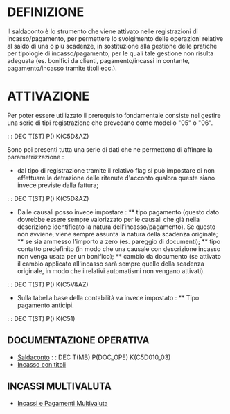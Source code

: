 # DEFINIZIONE

Il saldaconto è lo strumento che viene attivato nelle registrazioni di incasso/pagamento, per permettere lo svolgimento delle operazioni relative al saldo di una o più scadenze, in sostituzione alla gestione delle pratiche per tipologie di incasso/pagamento, per le quali tale gestione non risulta adeguata (es. bonifici da clienti, pagamento/incassi in contante, pagamento/incasso tramite titoli ecc.).

# ATTIVAZIONE
Per poter essere utilizzato il prerequisito fondamentale consiste nel gestire una serie di tipi registrazione che prevedano come modello "05" o "06".

 :  : DEC T(ST) P() K(C5D&AZ)

Sono poi presenti tutta una serie di dati che ne permettono di affinare la parametrizzazione : 

 * dal tipo di registrazione tramite il relativo flag si può impostare di non effettuare la detrazione delle ritenute d'acconto qualora queste siano invece previste dalla fattura;

 :  : DEC T(ST) P() K(C5D&AZ)

 * Dalle causali posso invece impostare : 
 ** tipo pagamento (questo dato dovrebbe essere sempre valorizzato per le causali che già nella descrizione identificato la natura dell'incasso/pagamento). Se questo non avviene, viene sempre assunta la natura della scadenza originale;
 ** se sia ammesso l'importo a zero (es. pareggio di documenti);
 ** tipo contatto predefinito (in modo che una causale con descrizione incasso non venga usata per un bonifico);
 ** cambio da documento (se attivato il cambio applicato all'incasso sarà sempre quello della scadenza originale, in modo che i relativi automatismi non vengano attivati).

 :  : DEC T(ST) P() K(C5V&AZ)

 * Sulla tabella base della contabilità va invece impostato : 
 ** Tipo pagamento anticipi.

 :  : DEC T(ST) P() K(C51)

## DOCUMENTAZIONE OPERATIVA
- [Saldaconto](Sorgenti/MB/DOC_OGG/P_C5RR11L)
 :  : DEC T(MB) P(DOC_OPE) K(C5D010_03)
- [Incasso con titoli](Sorgenti/MB/DOC_OGG/P_C5RR11C)

## INCASSI MULTIVALUTA
- [Incassi e Pagamenti Multivaluta](Sorgenti/MB/DOC/C5D010_F)
